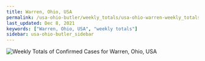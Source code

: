 ```yaml
---
title: Warren, Ohio, USA
permalink: /usa-ohio-butler/weekly_totals/usa-ohio-warren-weekly_totals.html
last_updated: Dec 8, 2021
keywords: ["Warren, Ohio, USA", "weekly totals"]
sidebar: usa-ohio-butler_sidebar
---
```


![Weekly Totals of Confirmed Cases for Warren, Ohio, USA](/covid_tracker/images/graphs/usa-ohio-warren-weekly_totals_graph.png)
